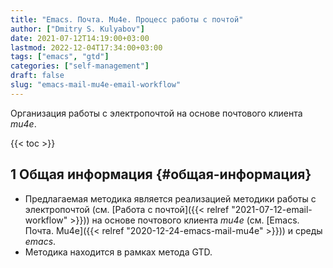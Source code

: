 ```yaml
---
title: "Emacs. Почта. Mu4e. Процесс работы с почтой"
author: ["Dmitry S. Kulyabov"]
date: 2021-07-12T14:19:00+03:00
lastmod: 2022-12-04T17:34:00+03:00
tags: ["emacs", "gtd"]
categories: ["self-management"]
draft: false
slug: "emacs-mail-mu4e-email-workflow"
---
```


Организация работы с электропочтой на основе почтового клиента _mu4e_.

<!--more-->

{{< toc >}}


## <span class="section-num">1</span> Общая информация {#общая-информация}

-   Предлагаемая методика является реализацией методики работы с электропочтой (см. [Работа с почтой]({{< relref "2021-07-12-email-workflow" >}})) на основе почтового клиента _mu4e_ (см. [Emacs. Почта. Mu4e]({{< relref "2020-12-24-emacs-mail-mu4e" >}})) и среды _emacs_.
-   Методика находится в рамках метода GTD.
